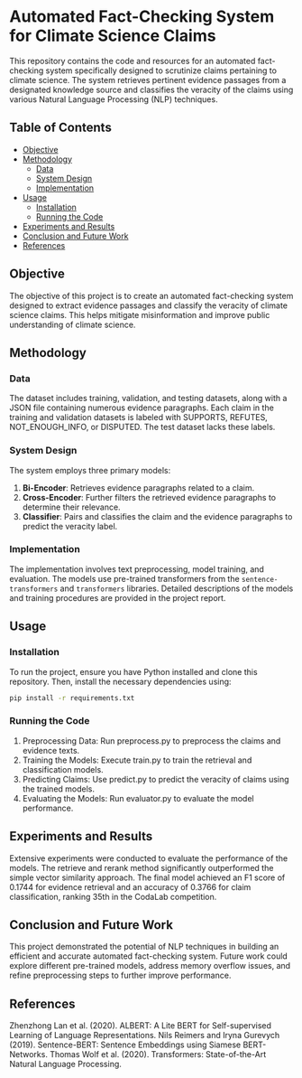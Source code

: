 # Automated Fact-Checking System for Climate Science Claims

This repository contains the code and resources for an automated fact-checking system specifically designed to scrutinize claims pertaining to climate science. The system retrieves pertinent evidence passages from a designated knowledge source and classifies the veracity of the claims using various Natural Language Processing (NLP) techniques.

## Table of Contents
- [Objective](#objective)
- [Methodology](#methodology)
  - [Data](#data)
  - [System Design](#system-design)
  - [Implementation](#implementation)
- [Usage](#usage)
  - [Installation](#installation)
  - [Running the Code](#running-the-code)
- [Experiments and Results](#experiments-and-results)
- [Conclusion and Future Work](#conclusion-and-future-work)
- [References](#references)

## Objective
The objective of this project is to create an automated fact-checking system designed to extract evidence passages and classify the veracity of climate science claims. This helps mitigate misinformation and improve public understanding of climate science.

## Methodology

### Data
The dataset includes training, validation, and testing datasets, along with a JSON file containing numerous evidence paragraphs. Each claim in the training and validation datasets is labeled with SUPPORTS, REFUTES, NOT_ENOUGH_INFO, or DISPUTED. The test dataset lacks these labels.

### System Design
The system employs three primary models:
1. **Bi-Encoder**: Retrieves evidence paragraphs related to a claim.
2. **Cross-Encoder**: Further filters the retrieved evidence paragraphs to determine their relevance.
3. **Classifier**: Pairs and classifies the claim and the evidence paragraphs to predict the veracity label.

### Implementation
The implementation involves text preprocessing, model training, and evaluation. The models use pre-trained transformers from the `sentence-transformers` and `transformers` libraries. Detailed descriptions of the models and training procedures are provided in the project report.

## Usage

### Installation
To run the project, ensure you have Python installed and clone this repository. Then, install the necessary dependencies using:

```sh
pip install -r requirements.txt
```

### Running the Code
1. Preprocessing Data: Run preprocess.py to preprocess the claims and evidence texts.
2. Training the Models: Execute train.py to train the retrieval and classification models.
3. Predicting Claims: Use predict.py to predict the veracity of claims using the trained models.
4. Evaluating the Models: Run evaluator.py to evaluate the model performance.

## Experiments and Results
Extensive experiments were conducted to evaluate the performance of the models. The retrieve and rerank method significantly outperformed the simple vector similarity approach. The final model achieved an F1 score of 0.1744 for evidence retrieval and an accuracy of 0.3766 for claim classification, ranking 35th in the CodaLab competition.

## Conclusion and Future Work
This project demonstrated the potential of NLP techniques in building an efficient and accurate automated fact-checking system. Future work could explore different pre-trained models, address memory overflow issues, and refine preprocessing steps to further improve performance.

## References
Zhenzhong Lan et al. (2020). ALBERT: A Lite BERT for Self-supervised Learning of Language Representations.
Nils Reimers and Iryna Gurevych (2019). Sentence-BERT: Sentence Embeddings using Siamese BERT-Networks.
Thomas Wolf et al. (2020). Transformers: State-of-the-Art Natural Language Processing.

